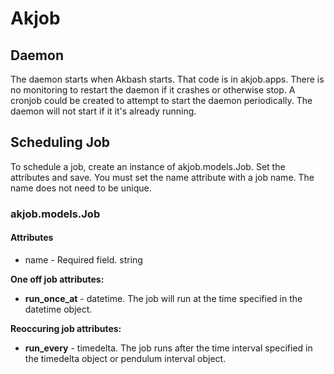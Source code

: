 # Akjob
## Daemon
The daemon starts when Akbash starts. That code is in akjob.apps. There is no
monitoring to restart the daemon if it crashes or otherwise stop. A cronjob
could be created to attempt to start the daemon periodically. The daemon will
not start if it it's already running.
## Scheduling Job
To schedule a job, create an instance of akjob.models.Job. Set the attributes
and save. You must set the name attribute with a job name. The name does not
need to be unique.
### akjob.models.Job
#### Attributes
* name - Required field. string

**One off job attributes:**
* **run_once_at** - datetime. The job will run at the time specified in the datetime object.

**Reoccuring job attributes:**
* **run_every** - timedelta. The job runs after the time interval specified in the timedelta object or pendulum interval object. 
